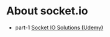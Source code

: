 # About socket.io

* part-1 [Socket IO Solutions (Udemy)](https://www.udemy.com/socket-io-solutions)
